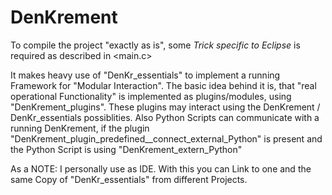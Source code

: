 # DenKrement


To compile the project "exactly as is", some *Trick specific to Eclipse* is required as described in <main.c>

It makes heavy use of "DenKr_essentials" to implement a running Framework for "Modular Interaction".
The basic idea behind it is, that "real operational Functionality" is implemented as plugins/modules, using "DenKrement_plugins".
These plugins may interact using the DenKrement / DenKr_essentials possiblities.
Also Python Scripts can communicate with a running DenKrement, if the plugin "DenKrement_plugin_predefined__connect_external_Python" is present and the Python Script is using "DenKrement_extern_Python"


As a NOTE: I personally use <Eclipse> as IDE. With this you can Link to one and the same Copy of "DenKr_essentials" from different Projects.
